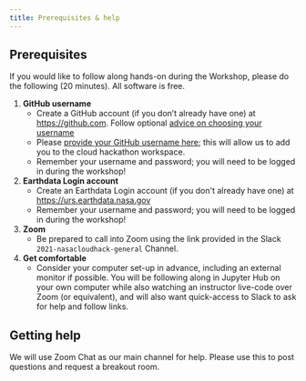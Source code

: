 ```yaml
---
title: Prerequisites & help
---
```


## Prerequisites

If you would like to follow along hands-on during the Workshop, please do the following (20 minutes). All software is free.

1. **GitHub username**
    - Create a GitHub account (if you don’t already have one) at <https://github.com>. Follow optional [advice on choosing your username](https://happygitwithr.com/github-acct.html)
    - Please [provide your GitHub username here](https://docs.google.com/forms/d/e/1FAIpQLSfOd0RhzEo5sFq_NgjZJa0C6cmaicTOjPS290iCbHbFTI-8zg/viewform?usp=sf_link); this will allow us to add you to the cloud hackathon workspace.
    - Remember your username and password; you will need to be logged in during the workshop!
1. **Earthdata Login account** 
    - Create an Earthdata Login account (if you don't already have one) at <https://urs.earthdata.nasa.gov>
    - Remember your username and password; you will need to be logged in during the workshop!
1. **Zoom**
    -  Be prepared to call into Zoom using the link provided in the Slack `2021-nasacloudhack-general` Channel. 
1. **Get comfortable** 
    - Consider your computer set-up in advance, including an external monitor if possible. You will be following along in Jupyter Hub on your own computer while also watching an instructor live-code over Zoom (or equivalent), and will also want quick-access to Slack to ask for help and follow links.

## Getting help

We will use Zoom Chat as our main channel for help. Please use this to post questions and request a breakout room.
